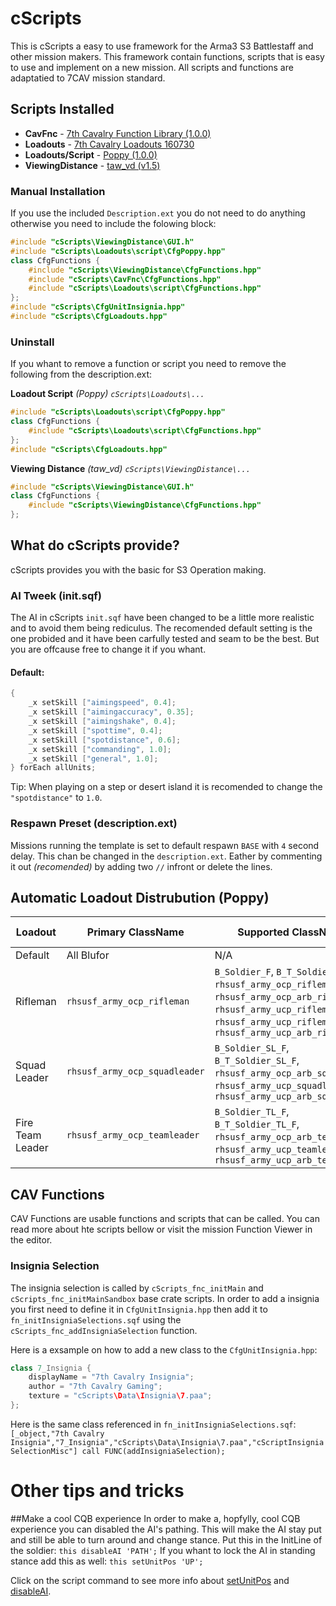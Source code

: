 # cScripts
This is cScripts a easy to use framework for the Arma3 S3 Battlestaff and other mission makers. This framework contain functions, scripts that is easy to use and implement on a new mission. All scripts and functions are adaptatied to 7CAV mission standard.

## Scripts Installed
- **CavFnc**                    -   <a href="https://7cav.us/">7th Cavalry Function Library (1.0.0)</a>
- **Loadouts**                  -   <a href="https://7cav.us/">7th Cavalry Loadouts 160730</a>
- **Loadouts/Script**           -   <a href="https://github.com/BaerMitUmlaut/Poppy">Poppy (1.0.0)</a>
- **ViewingDistance**           -   <a href="http://www.armaholic.com/page.php?id=19751">taw_vd (v1.5)</a>

### Manual Installation
If you use the included `Description.ext` you do not need to do anything otherwise you need to include the folowing block:
``` c++
#include "cScripts\ViewingDistance\GUI.h"
#include "cScripts\Loadouts\script\CfgPoppy.hpp"
class CfgFunctions {
    #include "cScripts\ViewingDistance\CfgFunctions.hpp"
    #include "cScripts\CavFnc\CfgFunctions.hpp"
    #include "cScripts\Loadouts\script\CfgFunctions.hpp"
};
#include "cScripts\CfgUnitInsignia.hpp"
#include "cScripts\CfgLoadouts.hpp"
```

### Uninstall
If you whant to remove a function or script you need to remove the following from the description.ext:

**Loadout Script** *(Poppy) `cScripts\Loadouts\...`*
``` c++
#include "cScripts\Loadouts\script\CfgPoppy.hpp"
class CfgFunctions {
    #include "cScripts\Loadouts\script\CfgFunctions.hpp"
};
#include "cScripts\CfgLoadouts.hpp"
```

**Viewing Distance** *(taw_vd) `cScripts\ViewingDistance\...`*
``` c++
#include "cScripts\ViewingDistance\GUI.h"
class CfgFunctions {
    #include "cScripts\ViewingDistance\CfgFunctions.hpp"
};
```
## What do cScripts provide?
cScripts provides you with the basic for S3 Operation making.

### AI Tweek (init.sqf)
The AI in cScripts `init.sqf` have been changed to be a little more realistic and to avoid them being rediculus. The recomended default setting is the one probided and it have been carfully tested and seam to be the best. But you are offcause free to change it if you whant.

#### Default:
``` c++
{
    _x setSkill ["aimingspeed", 0.4];
    _x setSkill ["aimingaccuracy", 0.35];
    _x setSkill ["aimingshake", 0.4];
    _x setSkill ["spottime", 0.4];
    _x setSkill ["spotdistance", 0.6];
    _x setSkill ["commanding", 1.0];
    _x setSkill ["general", 1.0];
} forEach allUnits;
```
Tip:
When playing on a step or desert island it is recomended to change the `"spotdistance"` to `1.0`.

### Respawn Preset (description.ext)
Missions running the template is set to default respawn `BASE` with `4` second delay. This chan be changed in the `description.ext`. Eather by commenting it out *(recomended)* by adding two `//` infront or delete the lines.

## Automatic Loadout Distrubution (Poppy)

| Loadout | Primary ClassName | Supported ClassNames | Primary VariableName | Supported VariableNames |
|---------|-------------------|----------------------|----------------------|------------------------|
| Default | All Blufor | N/A | None | None |
| Rifleman | `rhsusf_army_ocp_rifleman` | `B_Soldier_F`, `B_T_Soldier_F`, `rhsusf_army_ocp_rifleman_1stcav`, `rhsusf_army_ocp_arb_rifleman`, `rhsusf_army_ucp_rifleman_1stcav`, `rhsusf_army_ucp_rifleman`, `rhsusf_army_ucp_arb_rifleman` | `CAV_Rifleman` | `C_R`, `C_RA`, `CAV_AlphaRifleman`, `CAV_AlphaRifleman`, `CAV_BravoRifleman` |
| Squad Leader | `rhsusf_army_ocp_squadleader` | `B_Soldier_SL_F`, `B_T_Soldier_SL_F`, `rhsusf_army_ocp_arb_squadleader`, `rhsusf_army_ucp_squadleader`, `rhsusf_army_ucp_arb_squadleader` | `CAV_SquadLeader` | `C_SL` |
| Fire Team Leader | `rhsusf_army_ocp_teamleader` | `B_Soldier_TL_F`, `B_T_Soldier_TL_F`, `rhsusf_army_ocp_arb_teamleader`, `rhsusf_army_ucp_teamleader`, `rhsusf_army_ucp_arb_teamleader` | `CAV_FireTeamLeader` | `C_FTL`, `C_FTLA`, `C_FTLB`, `CAV_AlphaFireTeamLeader`, `CAV_BravoFireTeamLeader` |

## CAV Functions
CAV Functions are usable functions and scripts that can be called. You can read more about hte scripts bellow or visit the mission Function Viewer in the editor.

### Insignia Selection
The insignia selection is called by `cScripts_fnc_initMain` and `cScripts_fnc_initMainSandbox` base crate scripts. In order to add a insignia you first need to define it in `CfgUnitInsignia.hpp` then add it to `fn_initInsigniaSelections.sqf` using the `cScripts_fnc_addInsigniaSelection` function.

Here is a exsample on how to add a new class to the `CfgUnitInsignia.hpp`:
``` c++
class 7_Insignia {
    displayName = "7th Cavalry Insignia";
    author = "7th Cavalry Gaming";
    texture = "cScripts\Data\Insignia\7.paa";
};
```
Here is the same class referenced in `fn_initInsigniaSelections.sqf`:
```[_object,"7th Cavalry Insignia","7_Insignia","cScripts\Data\Insignia\7.paa","cScriptInsigniaSelectionMisc"] call FUNC(addInsigniaSelection);```

# Other tips and tricks
##Make a cool CQB experience
In order to make a, hopfylly, cool CQB experience you can disabled the AI's pathing. This will make the AI stay put and still be able to turn around and change stance.
Put this in the InitLine of the soldier: `this disableAI 'PATH';`
If you whant to lock the AI in standing stance add this as well: `this setUnitPos 'UP';`

Click on the script command to see more info about [setUnitPos](https://community.bistudio.com/wiki/setUnitPos) and [disableAI](https://community.bistudio.com/wiki/disableAI).


